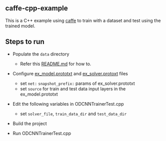 ## caffe-cpp-example
This is a C++ example using [caffe](http://caffe.berkeleyvision.org/) to train with a dataset and test using the trained model.

## Steps to run
* Populate the `data` directory
  * Refer this [README.md](https://github.com/thushv89/caffe-cpp-example/blob/master/data/README.md) for how to.
* Configure [ex_model.prototxt](https://github.com/thushv89/caffe-cpp-example/blob/master/prototxt/ex_model.prototxt) and [ex_solver.protoxt](https://github.com/thushv89/caffe-cpp-example/blob/master/prototxt/ex_solver.prototxt) files 
  * set `net:` `snapshot_prefix:` params of ex_solver.prototxt
  * set `source` for train and test data input layers in the ex_model.prototxt
    
* Edit the following variables in ODCNNTrainerTest.cpp
  * set `solver_file`, `train_data_dir` and `test_data_dir`
* Build the project
* Run ODCNNTrainerTest.cpp
